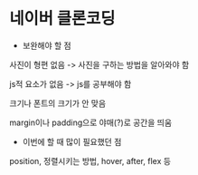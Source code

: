 # 네이버 클론코딩

- 보완해야 할 점

사진이 형편 없음 -> 사진을  구하는 방법을 알아와야 함

js적 요소가 없음 -> js를 공부해야 함

크기나 폰트의 크기가 안 맞음

margin이나 padding으로 야매(?)로 공간을 띄움

- 이번에 할 때 많이 필요했던 점

position, 정렬시키는 방법, hover, after, flex 등